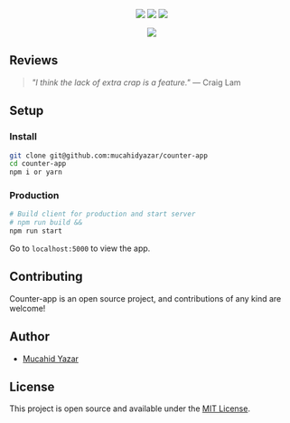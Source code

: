 <p align="center">
 <img src="https://img.shields.io/badge/License-MIT-blue.svg">
  <a href="#"><img src="https://img.shields.io/badge/all_contributors-1-orange.svg?style=flat-square)"></a>
   <a href="#"><img src="https://travis-ci.org/taniarascia/takenote.svg?branch=master"></a>
</p>

<!-- > **Warning**: TakeNote is still in active development. You can visit [takenote.dev](https://takenote.dev) to see the work in progress, but your account and the notes you create are **temporary** will not be persisted. All data will be lost once GitHub integration is complete. -->

<div align="center">
<img src="./public/assets/img/counter-app.gif">
</div>

<!-- ### Simple

Counter--app was made by me - a simple, plain-text clicker app for the web with Github support. What you see is what you paste. No WYSIWIG, no formatting pasted from the web, and no features you don't need or want.

### Organized

Drag-and-drop notes into categories, instantly search through notes, and pin your favorites to the top.

### Beautiful

Beautiful, clean design with light and dark themes.

### Sync to GitHub

In progress! -->

## Reviews

> _"I think the lack of extra crap is a feature."_ — Craig Lam

## Setup

### Install

```bash
git clone git@github.com:mucahidyazar/counter-app
cd counter-app
npm i or yarn
```

<!-- ### Development

In the development environment, an Express server is running on port `5000` to handle all API calls, and a hot Webpack dev server is running on port `3000` for the React front end. To run both of these servers concurrently, run the `dev` command.

```bash
# Run client and server concurrently
npm run dev
```

Go to `localhost:3000` to view the app.

API requests will be proxied to port `5000` automatically. -->

### Production

<!-- In production, the React app is built, and Express redirects all incoming requests to the `dist` directory on port `5000`. -->

```bash
# Build client for production and start server
# npm run build &&
npm run start
```

Go to `localhost:5000` to view the app.

<!-- ### Run in Docker

Docker containers are [also available on the Dockerhub registry](https://hub.docker.com/r/taniarascia/takenote).

```bash
docker build -t takenote .
docker run -p 5000:5000 takenote
# Go to localhost:5000 to view the application
```

### Seed data

To seed the app with some test data, paste the contents of `seed.js` into your browser console.

## Testing

Run unit and component tests.

```bash
npm run test
```

Run Cypress e2e tests.

```bash
npm run cypress:open
``` -->

## Contributing
Counter-app is an open source project, and contributions of any kind are welcome! 

<!-- TakeNote is an open source project, and contributions of any kind are welcome! Open issues, bugs, and enhancements are all listed on the [issues](https://github.com/taniarascia/takenote/issues) tab and labeled accordingly. Feel free to open bug tickets and make feature requests. Easy bugs and features will be tagged with the `good first issue` label.

The project is written in TypeScript, React and Redux. TypeScript is set to strict mode, with no implicit any allowed. The formatting style for the project is set by Prettier. 

## Acknowledgements

- A big thank you to [Mucahid Yazar](https://dkbock.com/) for logo design. -->

## Author

- [Mucahid Yazar](https://github.com/mucahidyazar)

## License

This project is open source and available under the [MIT License](LICENSE).
